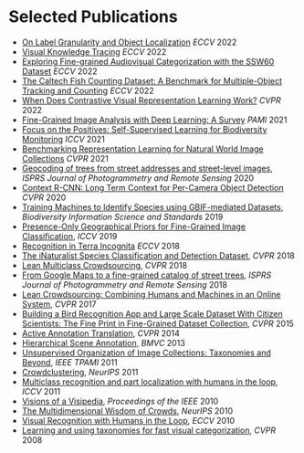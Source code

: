 # Selected Publications

* [On Label Granularity and Object Localization](https://arxiv.org/abs/2207.10225) *ECCV* 2022  
* [Visual Knowledge Tracing](https://arxiv.org/abs/2207.10157) *ECCV* 2022  
* [Exploring Fine-grained Audiovisual Categorization with the SSW60 Dataset](https://arxiv.org/abs/2207.10664) *ECCV* 2022  
* [The Caltech Fish Counting Dataset: A Benchmark for Multiple-Object Tracking and Counting](https://arxiv.org/abs/2207.09295) *ECCV* 2022  
* [When Does Contrastive Visual Representation Learning Work?](https://arxiv.org/abs/2105.05837) *CVPR* 2022  
* [Fine-Grained Image Analysis with Deep Learning: A Survey](https://arxiv.org/abs/2111.06119) *PAMI* 2021 
* [Focus on the Positives: Self-Supervised Learning for Biodiversity Monitoring](https://arxiv.org/abs/2108.06435) *ICCV* 2021 
* [Benchmarking Representation Learning for Natural World Image Collections](https://arxiv.org/abs/2103.16483) *CVPR* 2021 
* [Geocoding of trees from street addresses and street-level images](https://www.sciencedirect.com/science/article/abs/pii/S0924271620300356), *ISPRS Journal of Photogrammetry and Remote Sensing* 2020
* [Context R-CNN: Long Term Context for Per-Camera Object Detection](https://openaccess.thecvf.com/content_CVPR_2020/html/Beery_Context_R-CNN_Long_Term_Temporal_Context_for_Per-Camera_Object_Detection_CVPR_2020_paper.html) *CVPR* 2020
* [Training Machines to Identify Species using GBIF-mediated Datasets](https://search.proquest.com/openview/b76dcece5bff4f7886b64c4056deb051/1?pq-origsite=gscholar&cbl=2049297), *Biodiversity Information Science and Standards* 2019
* [Presence-Only Geographical Priors for Fine-Grained Image Classification](https://openaccess.thecvf.com/content_ICCV_2019/html/Aodha_Presence-Only_Geographical_Priors_for_Fine-Grained_Image_Classification_ICCV_2019_paper.html), *ICCV* 2019
* [Recognition in Terra Incognita](https://openaccess.thecvf.com/content_ECCV_2018/html/Beery_Recognition_in_Terra_ECCV_2018_paper.html) *ECCV* 2018
* [The iNaturalist Species Classification and Detection Dataset](https://openaccess.thecvf.com/content_cvpr_2018/html/Van_Horn_The_INaturalist_Species_CVPR_2018_paper.html), *CVPR* 2018
* [Lean Multiclass Crowdsourcing](https://openaccess.thecvf.com/content_cvpr_2018/html/Van_Horn_Lean_Multiclass_Crowdsourcing_CVPR_2018_paper.html), *CVPR* 2018
* [From Google Maps to a fine-grained catalog of street trees](https://www.sciencedirect.com/science/article/abs/pii/S0924271617303453), *ISPRS Journal of Photogrammetry and Remote Sensing* 2018
* [Lean Crowdsourcing: Combining Humans and Machines in an Online System](https://openaccess.thecvf.com/content_cvpr_2017/html/Branson_Lean_Crowdsourcing_Combining_CVPR_2017_paper.html), *CVPR* 2017
* [Building a Bird Recognition App and Large Scale Dataset With Citizen Scientists: The Fine Print in Fine-Grained Dataset Collection](https://openaccess.thecvf.com/content_cvpr_2015/html/Horn_Building_a_Bird_2015_CVPR_paper.html), *CVPR* 2015
* [Active Annotation Translation](https://openaccess.thecvf.com/content_cvpr_2014/html/Branson_Active_Annotation_Translation_2014_CVPR_paper.html), *CVPR* 2014
* [Hierarchical Scene Annotation](http://www.bmva.org/bmvc/2013/Papers/paper0084/abstract0084.pdf), *BMVC* 2013
* [Unsupervised Organization of Image Collections: Taxonomies and Beyond](https://ieeexplore.ieee.org/abstract/document/5753900), *IEEE TPAMI* 2011
* [Crowdclustering](https://papers.nips.cc/paper/2011/hash/c86a7ee3d8ef0b551ed58e354a836f2b-Abstract.html), *NeurIPS* 2011
* [Multiclass recognition and part localization with humans in the loop](https://ieeexplore.ieee.org/abstract/document/6126539), *ICCV* 2011 
* [Visions of a Visipedia](https://ieeexplore.ieee.org/abstract/document/5477158?casa_token=OzYTkIUDtJkAAAAA:bpdzEqSU0ZPmQ2z91jkLTJ-hHKr0mxoS59uUruzt9RQNRL3Pm57xdN7Z2weegMd6Tx220odZ9Q), *Proceedings of the IEEE* 2010
* [The Multidimensional Wisdom of Crowds](https://proceedings.neurips.cc/paper/2010/file/0f9cafd014db7a619ddb4276af0d692c-Paper.pdf), *NeurIPS* 2010
* [Visual Recognition with Humans in the Loop](https://vision.cornell.edu/se3/wp-content/uploads/2014/09/Visipedia20q.pdf), *ECCV* 2010
* [Learning and using taxonomies for fast visual categorization](https://ieeexplore.ieee.org/abstract/document/4587410), *CVPR* 2008
